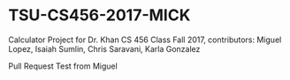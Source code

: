 # TSU-CS456-2017-MICK
Calculator Project for Dr. Khan CS 456 Class Fall 2017, contributors: Miguel Lopez, Isaiah Sumlin, Chris Saravani, Karla Gonzalez

Pull Request Test from Miguel 
